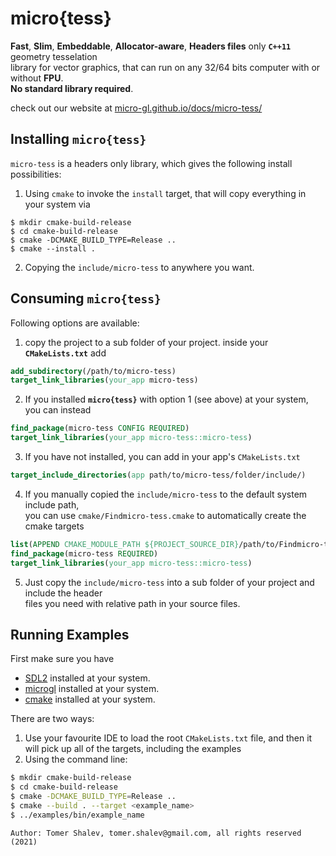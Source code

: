 # micro{tess}

**Fast**, **Slim**, **Embeddable**, **Allocator-aware**, **Headers files** only **`C++11`** geometry tesselation  
library for vector graphics, that can run on any 32/64 bits computer with or without **FPU**.  
**No standard library required**.

check out our website at [micro-gl.github.io/docs/micro-tess/](micro-gl.github.io/)

## Installing `micro{tess}`
`micro-tess` is a headers only library, which gives the following install possibilities:
1. Using `cmake` to invoke the `install` target, that will copy everything in your system via
```
$ mkdir cmake-build-release
$ cd cmake-build-release
$ cmake -DCMAKE_BUILD_TYPE=Release ..
$ cmake --install .
```
2. Copying the `include/micro-tess` to anywhere you want.

## Consuming `micro{tess}`
Following options are available:
1. copy the project to a sub folder of your project. inside your **`CMakeLists.txt`** add
```cmake
add_subdirectory(/path/to/micro-tess)
target_link_libraries(your_app micro-tess)
```
2. If you installed **`micro{tess}`** with option 1 (see above) at your system, you can instead
```cmake
find_package(micro-tess CONFIG REQUIRED)
target_link_libraries(your_app micro-tess::micro-tess)
```
3. If you have not installed, you can add in your app's `CMakeLists.txt`
```cmake
target_include_directories(app path/to/micro-tess/folder/include/)
```
4. If you manually copied the `include/micro-tess` to the default system include path,  
   you can use `cmake/Findmicro-tess.cmake` to automatically create the cmake targets
```cmake
list(APPEND CMAKE_MODULE_PATH ${PROJECT_SOURCE_DIR}/path/to/Findmicro-tess/folder)
find_package(micro-tess REQUIRED)
target_link_libraries(your_app micro-tess::micro-tess)
```
5. Just copy the `include/micro-tess` into a sub folder of your project and include the header  
   files you need with relative path in your source files.

## Running Examples
First make sure you have
- [SDL2](https://www.libsdl.org/) installed at your system.
- [microgl](https://github.com/micro-gl/micro-gl) installed at your system.
- [cmake](https://cmake.org/download/) installed at your system.

There are two ways:
1. Use your favourite IDE to load the root `CMakeLists.txt` file, and then it   
   will pick up all of the targets, including the examples
2. Using the command line:
```bash
$ mkdir cmake-build-release
$ cd cmake-build-release
$ cmake -DCMAKE_BUILD_TYPE=Release ..
$ cmake --build . --target <example_name>
$ ../examples/bin/example_name
```

```text
Author: Tomer Shalev, tomer.shalev@gmail.com, all rights reserved (2021)
```
